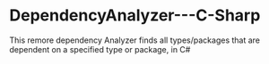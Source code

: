 # DependencyAnalyzer---C-Sharp
This remore dependency Analyzer finds all types/packages that are dependent on a specified type or package, in C#
